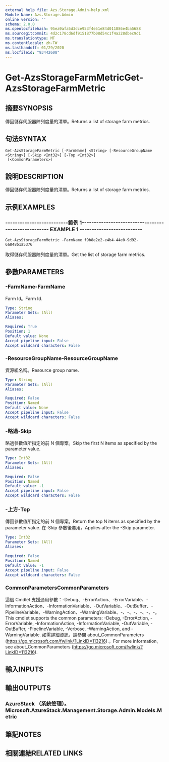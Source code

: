 ```yaml
---
external help file: Azs.Storage.Admin-help.xml
Module Name: Azs.Storage.Admin
online version: ''
schema: 2.0.0
ms.openlocfilehash: 95ea9afa5d3dce953f4e51e84d011886e4ba5688
ms.sourcegitcommit: 4d2c178cd6df9151877b08d54c1f4a228dbec9d1
ms.translationtype: MT
ms.contentlocale: zh-TW
ms.lasthandoff: 01/29/2020
ms.locfileid: "93442608"
---
```

# <span data-ttu-id="3b408-101">Get-AzsStorageFarmMetric</span><span class="sxs-lookup"><span data-stu-id="3b408-101">Get-AzsStorageFarmMetric</span></span>

## <span data-ttu-id="3b408-102">摘要</span><span class="sxs-lookup"><span data-stu-id="3b408-102">SYNOPSIS</span></span>
<span data-ttu-id="3b408-103">傳回儲存伺服器陣列度量的清單。</span><span class="sxs-lookup"><span data-stu-id="3b408-103">Returns a list of storage farm metrics.</span></span>

## <span data-ttu-id="3b408-104">句法</span><span class="sxs-lookup"><span data-stu-id="3b408-104">SYNTAX</span></span>

```
Get-AzsStorageFarmMetric [-FarmName] <String> [-ResourceGroupName <String>] [-Skip <Int32>] [-Top <Int32>]
 [<CommonParameters>]
```

## <span data-ttu-id="3b408-105">說明</span><span class="sxs-lookup"><span data-stu-id="3b408-105">DESCRIPTION</span></span>
<span data-ttu-id="3b408-106">傳回儲存伺服器陣列度量的清單。</span><span class="sxs-lookup"><span data-stu-id="3b408-106">Returns a list of storage farm metrics.</span></span>

## <span data-ttu-id="3b408-107">示例</span><span class="sxs-lookup"><span data-stu-id="3b408-107">EXAMPLES</span></span>

### <span data-ttu-id="3b408-108">--------------------------範例 1--------------------------</span><span class="sxs-lookup"><span data-stu-id="3b408-108">-------------------------- EXAMPLE 1 --------------------------</span></span>
```
Get-AzsStorageFarmMetric -FarmName f9b8e2e2-e4b4-44e0-9d92-6a848b1a5376
```

<span data-ttu-id="3b408-109">取得儲存伺服器陣列度量的清單。</span><span class="sxs-lookup"><span data-stu-id="3b408-109">Get the list of storage farm metrics.</span></span>

## <span data-ttu-id="3b408-110">參數</span><span class="sxs-lookup"><span data-stu-id="3b408-110">PARAMETERS</span></span>

### <span data-ttu-id="3b408-111">-FarmName</span><span class="sxs-lookup"><span data-stu-id="3b408-111">-FarmName</span></span>
<span data-ttu-id="3b408-112">Farm Id。</span><span class="sxs-lookup"><span data-stu-id="3b408-112">Farm Id.</span></span>

```yaml
Type: String
Parameter Sets: (All)
Aliases: 

Required: True
Position: 1
Default value: None
Accept pipeline input: False
Accept wildcard characters: False
```

### <span data-ttu-id="3b408-113">-ResourceGroupName</span><span class="sxs-lookup"><span data-stu-id="3b408-113">-ResourceGroupName</span></span>
<span data-ttu-id="3b408-114">資源組名稱。</span><span class="sxs-lookup"><span data-stu-id="3b408-114">Resource group name.</span></span>

```yaml
Type: String
Parameter Sets: (All)
Aliases: 

Required: False
Position: Named
Default value: None
Accept pipeline input: False
Accept wildcard characters: False
```

### <span data-ttu-id="3b408-115">-略過</span><span class="sxs-lookup"><span data-stu-id="3b408-115">-Skip</span></span>
<span data-ttu-id="3b408-116">略過參數值所指定的前 N 個專案。</span><span class="sxs-lookup"><span data-stu-id="3b408-116">Skip the first N items as specified by the parameter value.</span></span>

```yaml
Type: Int32
Parameter Sets: (All)
Aliases: 

Required: False
Position: Named
Default value: -1
Accept pipeline input: False
Accept wildcard characters: False
```

### <span data-ttu-id="3b408-117">-上方</span><span class="sxs-lookup"><span data-stu-id="3b408-117">-Top</span></span>
<span data-ttu-id="3b408-118">傳回參數值所指定的前 N 個專案。</span><span class="sxs-lookup"><span data-stu-id="3b408-118">Return the top N items as specified by the parameter value.</span></span>
<span data-ttu-id="3b408-119">在-Skip 參數後套用。</span><span class="sxs-lookup"><span data-stu-id="3b408-119">Applies after the -Skip parameter.</span></span>

```yaml
Type: Int32
Parameter Sets: (All)
Aliases: 

Required: False
Position: Named
Default value: -1
Accept pipeline input: False
Accept wildcard characters: False
```

### <span data-ttu-id="3b408-120">CommonParameters</span><span class="sxs-lookup"><span data-stu-id="3b408-120">CommonParameters</span></span>
<span data-ttu-id="3b408-121">這個 Cmdlet 支援通用參數：-Debug、-ErrorAction、-ErrorVariable、-InformationAction、-InformationVariable、-OutVariable、-OutBuffer、-PipelineVariable、-WarningAction、-WarningVariable、-、-、-、-、-、-。</span><span class="sxs-lookup"><span data-stu-id="3b408-121">This cmdlet supports the common parameters: -Debug, -ErrorAction, -ErrorVariable, -InformationAction, -InformationVariable, -OutVariable, -OutBuffer, -PipelineVariable, -Verbose, -WarningAction, and -WarningVariable.</span></span> <span data-ttu-id="3b408-122">如需詳細資訊，請參閱 about_CommonParameters (https://go.microsoft.com/fwlink/?LinkID=113216) 。</span><span class="sxs-lookup"><span data-stu-id="3b408-122">For more information, see about_CommonParameters (https://go.microsoft.com/fwlink/?LinkID=113216).</span></span>

## <span data-ttu-id="3b408-123">輸入</span><span class="sxs-lookup"><span data-stu-id="3b408-123">INPUTS</span></span>

## <span data-ttu-id="3b408-124">輸出</span><span class="sxs-lookup"><span data-stu-id="3b408-124">OUTPUTS</span></span>

### <span data-ttu-id="3b408-125">AzureStack （系統管理）。</span><span class="sxs-lookup"><span data-stu-id="3b408-125">Microsoft.AzureStack.Management.Storage.Admin.Models.Metric</span></span>

## <span data-ttu-id="3b408-126">筆記</span><span class="sxs-lookup"><span data-stu-id="3b408-126">NOTES</span></span>

## <span data-ttu-id="3b408-127">相關連結</span><span class="sxs-lookup"><span data-stu-id="3b408-127">RELATED LINKS</span></span>

